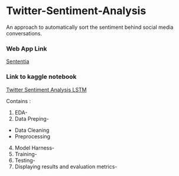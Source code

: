 # Twitter-Sentiment-Analysis
An approach to automatically sort the sentiment behind social media conversations.

### Web App Link
[Sententia](https://sententia-twitter.herokuapp.com/)

### Link to kaggle notebook

[Twitter Sentiment Analysis LSTM](https://www.kaggle.com/kritanjalijain/twitter-sentiment-analysis-lstm-2)

Contains :

1. EDA-
2. Data Preping-
  * Data Cleaning
  * Preprocessing
4. Model Harness-
5. Training-
6. Testing-
7. Displaying results and evaluation metrics-

